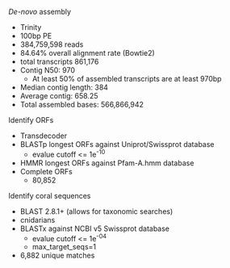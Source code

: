 _De-novo_ assembly

- Trinity
- 100bp PE
- 384,759,598 reads
- 84.64% overall alignment rate (Bowtie2)
- total transcripts 861,176
- Contig N50: 970
  - At least 50% of assembled transcripts are at least 970bp
- Median contig length: 384
- Average contig: 658.25
- Total assembled bases: 566,866,942

Identify ORFs

- Transdecoder
- BLASTp longest ORFs against Uniprot/Swissprot database
    - evalue cutoff <= 1e<sup>-10</sup>
- HMMR longest ORFs against Pfam-A.hmm database
- Complete ORFs
  - 80,852

Identify coral sequences

- BLAST 2.8.1+ (allows for taxonomic searches)
- cnidarians
- BLASTx against NCBI v5 Swissprot database
  - evalue cutoff <= 1e<sup>-04</sup>
  - max_target_seqs=1
- 6,882 unique matches
